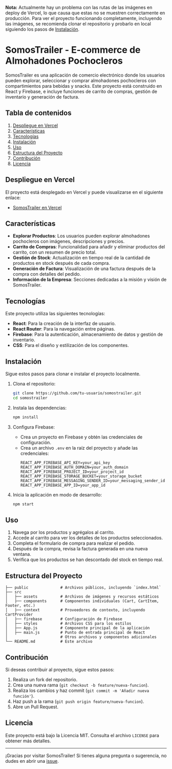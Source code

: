 
**Nota:** Actualmente hay un problema con las rutas de las imágenes en deploy de Vercel, lo que causa que estas no se muestren correctamente en producción. Para ver el proyecto funcionando completamente, incluyendo las imágenes, se recomienda clonar el repositorio y probarlo en local siguiendo los pasos de [Instalación](#instalación).

# SomosTrailer - E-commerce de Almohadones Pochocleros

SomosTrailer es una aplicación de comercio electrónico donde los usuarios pueden explorar, seleccionar y comprar almohadones pochocleros con compartimientos para bebidas y snacks. Este proyecto está construido en React y Firebase, e incluye funciones de carrito de compras, gestión de inventario y generación de factura.

## Tabla de contenidos

1. [Despliegue en Vercel](#despliegue-en-vercel)
2. [Características](#características)
3. [Tecnologías](#tecnologías)
4. [Instalación](#instalación)
5. [Uso](#uso)
6. [Estructura del Proyecto](#estructura-del-proyecto)
7. [Contribución](#contribución)
8. [Licencia](#licencia)

## Despliegue en Vercel

El proyecto está desplegado en Vercel y puede visualizarse en el siguiente enlace:

- [SomosTrailer en Vercel](https://somos-trailer-pf.vercel.app/)

## Características

- **Explorar Productos**: Los usuarios pueden explorar almohadones pochocleros con imágenes, descripciones y precios.
- **Carrito de Compras**: Funcionalidad para añadir y eliminar productos del carrito, con un resumen de precio total.
- **Gestión de Stock**: Actualización en tiempo real de la cantidad de productos en stock después de cada compra.
- **Generación de Factura**: Visualización de una factura después de la compra con detalles del pedido.
- **Información de la Empresa**: Secciones dedicadas a la misión y visión de SomosTrailer.

## Tecnologías

Este proyecto utiliza las siguientes tecnologías:

- **React**: Para la creación de la interfaz de usuario.
- **React Router**: Para la navegación entre páginas.
- **Firebase**: Para la autenticación, almacenamiento de datos y gestión de inventario.
- **CSS**: Para el diseño y estilización de los componentes.
  
## Instalación

Sigue estos pasos para clonar e instalar el proyecto localmente.

1. Clona el repositorio:
    ```bash
    git clone https://github.com/tu-usuario/somostrailer.git
    cd somostrailer
    ```

2. Instala las dependencias:
    ```bash
    npm install
    ```

3. Configura Firebase:
   - Crea un proyecto en Firebase y obtén las credenciales de configuración.
   - Crea un archivo `.env` en la raíz del proyecto y añade las credenciales:
     ```plaintext
     REACT_APP_FIREBASE_API_KEY=your_api_key
     REACT_APP_FIREBASE_AUTH_DOMAIN=your_auth_domain
     REACT_APP_FIREBASE_PROJECT_ID=your_project_id
     REACT_APP_FIREBASE_STORAGE_BUCKET=your_storage_bucket
     REACT_APP_FIREBASE_MESSAGING_SENDER_ID=your_messaging_sender_id
     REACT_APP_FIREBASE_APP_ID=your_app_id
     ```

4. Inicia la aplicación en modo de desarrollo:
    ```bash
    npm start
    ```



## Uso

1. Navega por los productos y agrégalos al carrito.
2. Accede al carrito para ver los detalles de los productos seleccionados.
3. Completa el formulario de compra para realizar el pedido.
4. Después de la compra, revisa la factura generada en una nueva ventana.
5. Verifica que los productos se han descontado del stock en tiempo real.

## Estructura del Proyecto

```
├── public              # Archivos públicos, incluyendo `index.html`
├── src
│   ├── assets          # Archivos de imágenes y recursos estáticos
│   ├── components      # Componentes individuales (Cart, CartItem, Footer, etc.)
│   ├── context         # Proveedores de contexto, incluyendo CartProvider
│   ├── firebase        # Configuración de Firebase
│   ├── styles          # Archivos CSS para los estilos
│   ├── App.js          # Componente principal de la aplicación
│   ├── main.js         # Punto de entrada principal de React
│                       # Otros archivos y componentes adicionales
└── README.md           # Este archivo
```

## Contribución

Si deseas contribuir al proyecto, sigue estos pasos:

1. Realiza un fork del repositorio.
2. Crea una nueva rama (`git checkout -b feature/nueva-funcion`).
3. Realiza los cambios y haz commit (`git commit -m 'Añadir nueva función'`).
4. Haz push a la rama (`git push origin feature/nueva-funcion`).
5. Abre un Pull Request.

## Licencia

Este proyecto está bajo la Licencia MIT. Consulta el archivo `LICENSE` para obtener más detalles.

---

¡Gracias por visitar SomosTrailer! Si tienes alguna pregunta o sugerencia, no dudes en abrir una [issue](https://github.com/tu-usuario/somostrailer/issues).
